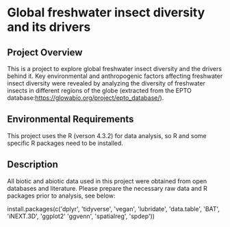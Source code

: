 # Global freshwater insect diversity and its drivers

## Project Overview 
This is a project to explore global freshwater insect diversity and the drivers behind it. Key environmental and anthropogenic factors affecting freshwater insect diversity were revealed by analyzing the diversity of freshwater insects in different regions of the globe (extracted from the EPTO database:https://glowabio.org/project/epto_database/).

## Environmental Requirements 
This project uses the R (verson 4.3.2) for data analysis, so R and some specific R packages need to be installed. 

## Description
All biotic and abiotic data used in this project were obtained from open databases and literature. Please prepare the necessary raw data and R packages prior to analysis, see below:

install.packages(c('dplyr', 'tidyverse', 'vegan', 'lubridate', 'data.table', 'BAT', 'iNEXT.3D', 'ggplot2' 'ggvenn', 'spatialreg', 'spdep'))




